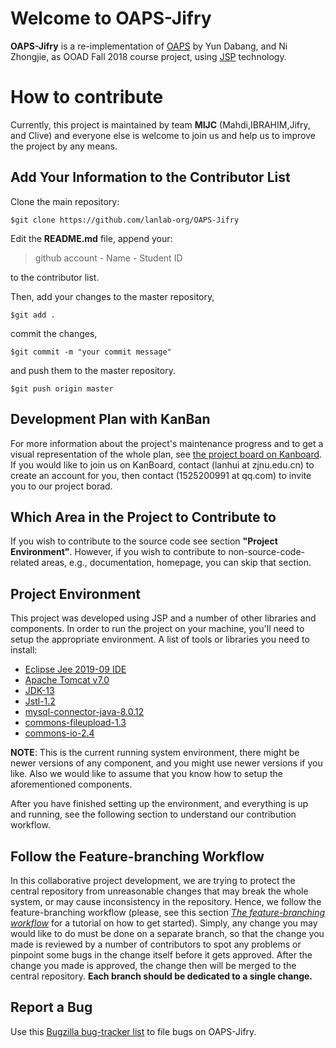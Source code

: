 # Welcome to OAPS-Jifry

**OAPS-Jifry** is a re-implementation of [OAPS](https://github.com/youmowang/zjnuservice) by Yun Dabang, and Ni Zhongjie, as OOAD Fall 2018 course project, using [JSP](https://en.wikipedia.org/wiki/JavaServer_Pages) technology.


# How to contribute

Currently, this project is maintained by team **MIJC** (Mahdi,IBRAHIM,Jifry, and Clive) and everyone else is welcome to join us and help us to improve the project by any means.

## Add Your Information to the Contributor List

Clone the main repository:

    $git clone https://github.com/lanlab-org/OAPS-Jifry
Edit the **README.md** file, append your:

> github account - Name - Student ID

to the contributor list.

Then, add your changes to the master repository, 

    $git add .
commit the changes, 

    $git commit -m "your commit message"
   and push them to the master repository.

    $git push origin master
## Development Plan with KanBan
For more information about the project's maintenance progress and to get a visual representation of the whole plan, see  [the project board on Kanboard](http://118.25.96.118/kanboard/?controller=BoardViewController&action=readonly&token=80ecf8f431a8dfafbc437dbc621b98d1c37c02790fd89f9cedc49a4c8d36).
If you would like to join us on KanBoard, contact (lanhui at zjnu.edu.cn) to create an account for you, then contact (1525200991 at qq.com) to invite you to our project borad.
## Which Area in the Project to Contribute to

If you wish to contribute to the source code see section **"Project Environment"**.
However, if you wish to contribute to non-source-code-related areas, e.g., documentation, homepage, you can skip that section.

## Project Environment

This project was developed using JSP and a number of other libraries and components. In order to run the project on your machine, you'll need to setup the appropriate environment.
A list of tools or libraries you need to install:
* [Eclipse Jee 2019-09 IDE](https://www.eclipse.org/downloads/packages/release/2019-09/r)
* [Apache Tomcat v7.0](https://tomcat.apache.org/download-70.cgi)
* [JDK-13](https://www.oracle.com/java/technologies/javase-jdk13-downloads.html)
* [Jstl-1.2](https://www.oracle.com/technetwork/java/index-137889.html)
* [mysql-connector-java-8.0.12](https://dev.mysql.com/downloads/connector/j/)
* [commons-fileupload-1.3](http://commons.apache.org/proper/commons-fileupload/download_fileupload.cgi)
* [commons-io-2.4](https://commons.apache.org/proper/commons-io/download_io.cgi)

**NOTE**: This is the current running system environment, there might be newer versions of any component, and you might use newer versions if you like.
Also we would like to assume that you know how to setup the aforementioned components.

After you have finished setting up the environment, and everything is up and running, see the following section to understand our contribution workflow.
## Follow the Feature-branching Workflow

In this collaborative project development, we are trying to protect the central repository from unreasonable changes that may break the whole system, or may cause inconsistency in the repository. Hence, we follow the feature-branching workflow (please, see this section *[The feature-branching workflow](https://github.com/spm2020spring/TeamCollaborationTutorial/blob/master/team.rst)* for a tutorial on how to get started).
Simply, any change you may would like to do must be done on a separate branch, so that the change you made is reviewed by a number of contributors to spot any problems or pinpoint some bugs in the change itself before it gets approved.
After the change you made is approved, the change then will be merged to the central repository.
**Each branch should be dedicated to a single change.**
## Report a Bug
Use this [Bugzilla bug-tracker list](http://118.25.96.118/bugzilla/buglist.cgi?component=Jifry&list_id=305&product=OAPS&resolution=---) to file bugs on OAPS-Jifry.
